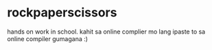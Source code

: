 # rockpaperscissors
hands on work in school. kahit sa online complier mo lang ipaste to sa online compiler gumagana :)
